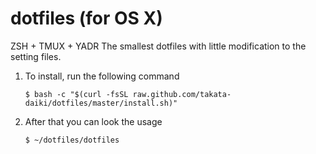 # dotfiles (for OS X)
ZSH + TMUX + YADR
The smallest dotfiles with little modification to the setting files.

1. To install, run the following command


    `$ bash -c "$(curl -fsSL raw.github.com/takata-daiki/dotfiles/master/install.sh)"`


2. After that you can look the usage


    `$ ~/dotfiles/dotfiles`
